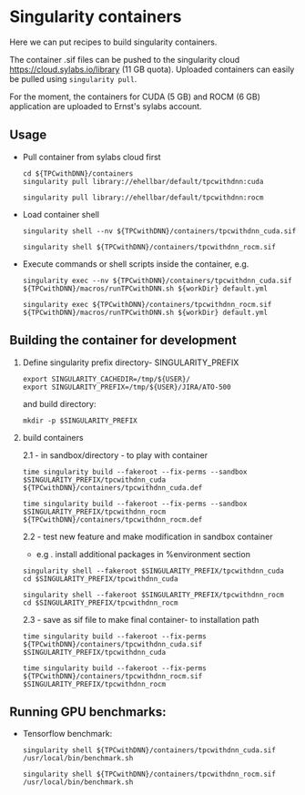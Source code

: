 # Singularity containers
Here we can put recipes to build singularity containers.

The container .sif files can be pushed to the singularity cloud https://cloud.sylabs.io/library (11 GB quota). Uploaded containers can easily be pulled using ```singularity pull```.

For the moment, the containers for CUDA (5 GB) and ROCM (6 GB) application are uploaded to Ernst's sylabs account.

## Usage
* Pull container from sylabs cloud first
    ```
    cd ${TPCwithDNN}/containers
    singularity pull library://ehellbar/default/tpcwithdnn:cuda

    singularity pull library://ehellbar/default/tpcwithdnn:rocm
    ```

* Load container shell
    ```
    singularity shell --nv ${TPCwithDNN}/containers/tpcwithdnn_cuda.sif

    singularity shell ${TPCwithDNN}/containers/tpcwithdnn_rocm.sif
    ```

* Execute commands or shell scripts inside the container, e.g.
    ```
    singularity exec --nv ${TPCwithDNN}/containers/tpcwithdnn_cuda.sif ${TPCwithDNN}/macros/runTPCwithDNN.sh ${workDir} default.yml

    singularity exec ${TPCwithDNN}/containers/tpcwithdnn_rocm.sif ${TPCwithDNN}/macros/runTPCwithDNN.sh ${workDir} default.yml
    ```


## Building the container for development

1. Define singularity prefix directory- SINGULARITY_PREFIX
    ```
    export SINGULARITY_CACHEDIR=/tmp/${USER}/
    export SINGULARITY_PREFIX=/tmp/${USER}/JIRA/ATO-500
    ```
    and build directory:
    ```
    mkdir -p $SINGULARITY_PREFIX
    ```
2.  build containers

    2.1 - in sandbox/directory  - to play with container
    ```
    time singularity build --fakeroot --fix-perms --sandbox $SINGULARITY_PREFIX/tpcwithdnn_cuda ${TPCwithDNN}/containers/tpcwithdnn_cuda.def

    time singularity build --fakeroot --fix-perms --sandbox $SINGULARITY_PREFIX/tpcwithdnn_rocm ${TPCwithDNN}/containers/tpcwithdnn_rocm.def

    ```
    2.2 - test new feature and make modification in sandbox container
    * e.g . install additional packages in %environment section
    ```
    singularity shell --fakeroot $SINGULARITY_PREFIX/tpcwithdnn_cuda
    cd $SINGULARITY_PREFIX/tpcwithdnn_cuda

    singularity shell --fakeroot $SINGULARITY_PREFIX/tpcwithdnn_rocm
    cd $SINGULARITY_PREFIX/tpcwithdnn_rocm

    ```
    2.3 - save as sif file to make final container- to installation path
    ```
    time singularity build --fakeroot --fix-perms ${TPCwithDNN}/containers/tpcwithdnn_cuda.sif $SINGULARITY_PREFIX/tpcwithdnn_cuda

    time singularity build --fakeroot --fix-perms ${TPCwithDNN}/containers/tpcwithdnn_rocm.sif $SINGULARITY_PREFIX/tpcwithdnn_rocm
    ```

## Running GPU benchmarks:
* Tensorflow benchmark:
    ```
    singularity shell ${TPCwithDNN}/containers/tpcwithdnn_cuda.sif
    /usr/local/bin/benchmark.sh

    singularity shell ${TPCwithDNN}/containers/tpcwithdnn_rocm.sif
    /usr/local/bin/benchmark.sh

    ```
